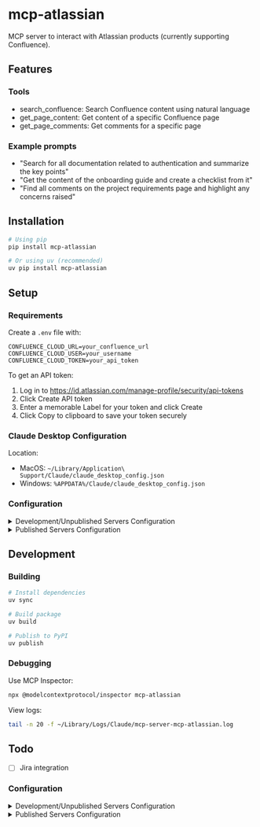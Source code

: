 # mcp-atlassian

MCP server to interact with Atlassian products (currently supporting Confluence).

## Features

### Tools

- search_confluence: Search Confluence content using natural language
- get_page_content: Get content of a specific Confluence page
- get_page_comments: Get comments for a specific page

### Example prompts

- "Search for all documentation related to authentication and summarize the key points"
- "Get the content of the onboarding guide and create a checklist from it"
- "Find all comments on the project requirements page and highlight any concerns raised"

## Installation

```bash
# Using pip
pip install mcp-atlassian

# Or using uv (recommended)
uv pip install mcp-atlassian
```

## Setup

### Requirements

Create a `.env` file with:
```
CONFLUENCE_CLOUD_URL=your_confluence_url
CONFLUENCE_CLOUD_USER=your_username
CONFLUENCE_CLOUD_TOKEN=your_api_token
```

To get an API token:
1. Log in to https://id.atlassian.com/manage-profile/security/api-tokens
2. Click Create API token
3. Enter a memorable Label for your token and click Create
4. Click Copy to clipboard to save your token securely

### Claude Desktop Configuration

Location:
- MacOS: `~/Library/Application\ Support/Claude/claude_desktop_config.json`
- Windows: `%APPDATA%/Claude/claude_desktop_config.json`

### Configuration

<details>
  <summary>Development/Unpublished Servers Configuration</summary>
  
```json
{
  "mcpServers": {
    "mcp-atlassian": {
      "command": "uv",
      "args": [
        "--directory",
        "<dir_to>/mcp-atlassian",
        "run",
        "mcp-atlassian"
      ],
      "env": {
        "CONFLUENCE_CLOUD_URL": "your_confluence_url",
        "CONFLUENCE_CLOUD_USER": "your_username",
        "CONFLUENCE_CLOUD_TOKEN": "your_api_token"
      }
    }
  }
}
```

</details>

<details>
  <summary>Published Servers Configuration</summary>
  
```json
{
  "mcpServers": {
    "mcp-atlassian": {
      "command": "uvx",
      "args": [
        "mcp-atlassian"
      ],
      "env": {
        "CONFLUENCE_CLOUD_URL": "your_confluence_url",
        "CONFLUENCE_CLOUD_USER": "your_username",
        "CONFLUENCE_CLOUD_TOKEN": "your_api_token"
      }
    }
  }
}
```

</details>

## Development

### Building

```bash
# Install dependencies
uv sync

# Build package
uv build

# Publish to PyPI
uv publish
```

### Debugging

Use MCP Inspector:
```bash
npx @modelcontextprotocol/inspector mcp-atlassian
```

View logs:
```bash
tail -n 20 -f ~/Library/Logs/Claude/mcp-server-mcp-atlassian.log
```

## Todo

- [ ] Jira integration

### Configuration

<details>
  <summary>Development/Unpublished Servers Configuration</summary>
  
```json
{
  "mcpServers": {
    "mcp-atlassian": {
      "command": "uv",
      "args": [
        "--directory",
        "<dir_to>/mcp-atlassian",
        "run",
        "mcp-atlassian"
      ],
      "env": {
        "CONFLUENCE_CLOUD_URL": "your_confluence_url",
        "CONFLUENCE_CLOUD_USER": "your_username",
        "CONFLUENCE_CLOUD_TOKEN": "your_api_token"
      }
    }
  }
}
```

</details>

<details>
  <summary>Published Servers Configuration</summary>
  
```json
{
  "mcpServers": {
    "mcp-atlassian": {
      "command": "uvx",
      "args": [
        "mcp-atlassian"
      ],
      "env": {
        "CONFLUENCE_CLOUD_URL": "your_confluence_url",
        "CONFLUENCE_CLOUD_USER": "your_username",
        "CONFLUENCE_CLOUD_TOKEN": "your_api_token"
      }
    }
  }
}
```

</details>
